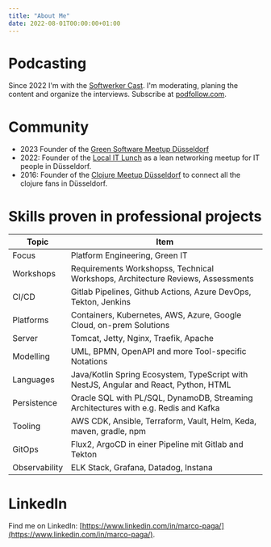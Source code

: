 ```yaml
---
title: "About Me"
date: 2022-08-01T00:00:00+01:00
---
```


# Podcasting

Since 2022 I'm with the [Softwerker Cast](https://www.codecentric.de/softwerkercast). I'm moderating, planing the content and organize the interviews. Subscribe at [podfollow.com](https://podfollow.com/1592472699/view).

# Community
- 2023 Founder of the [Green Software Meetup Düsseldorf](https://www.meetup.com/de-DE/green-software-meetup-dusseldorf/)
- 2022: Founder of the [Local IT Lunch](https://www.meetup.com/de-DE/local-it-lunch/) as a lean networking meetup for IT people in Düsseldorf.
- 2016: Founder of the [Clojure Meetup Düsseldorf](https://www.meetup.com/de-DE/clojure-duesseldorf/) to connect all the clojure fans in Düsseldorf.

# Skills proven in professional projects

| Topic | Item |
|-------|------|
| Focus | Platform Engineering, Green IT |
| Workshops | Requirements Workshopss, Technical Workshops, Architecture Reviews, Assessments |
| CI/CD | Gitlab Pipelines, Github Actions, Azure DevOps, Tekton, Jenkins |
| Platforms | Containers, Kubernetes, AWS, Azure, Google Cloud, on-prem Solutions |
| Server | Tomcat, Jetty, Nginx, Traefik, Apache |
| Modelling | UML, BPMN, OpenAPI and more Tool-specific Notations |
| Languages | Java/Kotlin Spring Ecosystem, TypeScript with NestJS, Angular and React, Python, HTML |
| Persistence | Oracle SQL with PL/SQL, DynamoDB, Streaming Architectures with e.g. Redis and Kafka |
| Tooling | AWS CDK, Ansible, Terraform, Vault, Helm, Keda, maven, gradle, npm |
| GitOps | Flux2, ArgoCD in einer Pipeline mit Gitlab and Tekton |
| Observability | ELK Stack, Grafana, Datadog, Instana |

# LinkedIn

Find me on LinkedIn: [https://www.linkedin.com/in/marco-paga/](https://www.linkedin.com/in/marco-paga/).